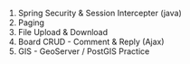 1. Spring Security & Session Intercepter (java)
2. Paging
3. File Upload & Download
4. Board CRUD - Comment & Reply (Ajax)
5. GIS - GeoServer / PostGIS Practice
